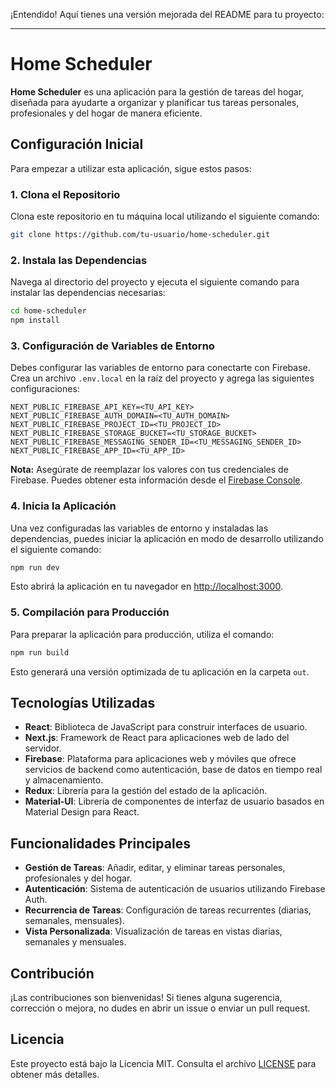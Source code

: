 ¡Entendido! Aquí tienes una versión mejorada del README para tu proyecto:

---

# Home Scheduler

**Home Scheduler** es una aplicación para la gestión de tareas del hogar, diseñada para ayudarte a organizar y planificar tus tareas personales, profesionales y del hogar de manera eficiente.

## Configuración Inicial

Para empezar a utilizar esta aplicación, sigue estos pasos:

### 1. Clona el Repositorio

Clona este repositorio en tu máquina local utilizando el siguiente comando:

```bash
git clone https://github.com/tu-usuario/home-scheduler.git
```

### 2. Instala las Dependencias

Navega al directorio del proyecto y ejecuta el siguiente comando para instalar las dependencias necesarias:

```bash
cd home-scheduler
npm install
```

### 3. Configuración de Variables de Entorno

Debes configurar las variables de entorno para conectarte con Firebase. Crea un archivo `.env.local` en la raíz del proyecto y agrega las siguientes configuraciones:

```env
NEXT_PUBLIC_FIREBASE_API_KEY=<TU_API_KEY>
NEXT_PUBLIC_FIREBASE_AUTH_DOMAIN=<TU_AUTH_DOMAIN>
NEXT_PUBLIC_FIREBASE_PROJECT_ID=<TU_PROJECT_ID>
NEXT_PUBLIC_FIREBASE_STORAGE_BUCKET=<TU_STORAGE_BUCKET>
NEXT_PUBLIC_FIREBASE_MESSAGING_SENDER_ID=<TU_MESSAGING_SENDER_ID>
NEXT_PUBLIC_FIREBASE_APP_ID=<TU_APP_ID>
```

**Nota:** Asegúrate de reemplazar los valores con tus credenciales de Firebase. Puedes obtener esta información desde el [Firebase Console](https://console.firebase.google.com/).

### 4. Inicia la Aplicación

Una vez configuradas las variables de entorno y instaladas las dependencias, puedes iniciar la aplicación en modo de desarrollo utilizando el siguiente comando:

```bash
npm run dev
```

Esto abrirá la aplicación en tu navegador en [http://localhost:3000](http://localhost:3000).

### 5. Compilación para Producción

Para preparar la aplicación para producción, utiliza el comando:

```bash
npm run build
```

Esto generará una versión optimizada de tu aplicación en la carpeta `out`.

## Tecnologías Utilizadas

- **React**: Biblioteca de JavaScript para construir interfaces de usuario.
- **Next.js**: Framework de React para aplicaciones web de lado del servidor.
- **Firebase**: Plataforma para aplicaciones web y móviles que ofrece servicios de backend como autenticación, base de datos en tiempo real y almacenamiento.
- **Redux**: Librería para la gestión del estado de la aplicación.
- **Material-UI**: Librería de componentes de interfaz de usuario basados en Material Design para React.

## Funcionalidades Principales

- **Gestión de Tareas**: Añadir, editar, y eliminar tareas personales, profesionales y del hogar.
- **Autenticación**: Sistema de autenticación de usuarios utilizando Firebase Auth.
- **Recurrencia de Tareas**: Configuración de tareas recurrentes (diarias, semanales, mensuales).
- **Vista Personalizada**: Visualización de tareas en vistas diarias, semanales y mensuales.

## Contribución

¡Las contribuciones son bienvenidas! Si tienes alguna sugerencia, corrección o mejora, no dudes en abrir un issue o enviar un pull request.

## Licencia

Este proyecto está bajo la Licencia MIT. Consulta el archivo [LICENSE](LICENSE) para obtener más detalles.
